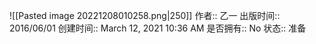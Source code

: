 ![[Pasted image 20221208010258.png|250]]
作者:: 乙一
出版时间:: 2016/06/01
创建时间:: March 12, 2021 10:36 AM
是否拥有:: No
状态:: 准备